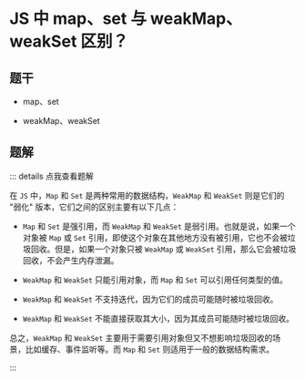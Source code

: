 # JS 中 map、set 与 weakMap、weakSet 区别？

## 题干

- map、set

- weakMap、weakSet

## 题解

::: details 点我查看题解

在 `JS` 中，`Map` 和 `Set` 是两种常用的数据结构，`WeakMap` 和 `WeakSet` 则是它们的 "弱化" 版本，它们之间的区别主要有以下几点：

- `Map` 和 `Set` 是强引用，而 `WeakMap` 和 `WeakSet` 是弱引用。也就是说，如果一个对象被 `Map` 或 `Set` 引用，即使这个对象在其他地方没有被引用，它也不会被垃圾回收。但是，如果一个对象只被 `WeakMap` 或 `WeakSet` 引用，那么它会被垃圾回收，不会产生内存泄漏。

- `WeakMap` 和 `WeakSet` 只能引用对象，而 `Map` 和 `Set` 可以引用任何类型的值。

- `WeakMap` 和 `WeakSet` 不支持迭代，因为它们的成员可能随时被垃圾回收。

- `WeakMap` 和 `WeakSet` 不能直接获取其大小，因为其成员可能随时被垃圾回收。

总之，`WeakMap` 和 `WeakSet` 主要用于需要引用对象但又不想影响垃圾回收的场景，比如缓存、事件监听等。而 `Map` 和 `Set` 则适用于一般的数据结构需求。

:::
